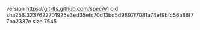 version https://git-lfs.github.com/spec/v1
oid sha256:3237622701925e3ed35efc70d13bd5d9897f7081a74ef9bfc56a86f77ba2337e
size 7545
